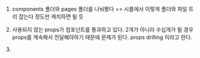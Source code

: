 1. components 폴더와 pages 폴더를 나눠봤다
=> 시룸에서 이렇게 폴더와 파일 트리 잡는다 정도만 캐치하면 될 듯

2. 사용되지 않는 props가 컴포넌트를 통과하고 있다. 2개가 아니라 수십개가 될 경우 props를 계속해서 전달해야하기 때문에 문제가 된다. 
props drilling 이라고 한다.

3. 